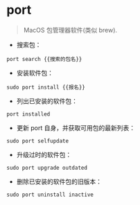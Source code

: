 # port

> MacOS 包管理器软件(类似 brew).

- 搜索包：

`port search {{搜索的包名}}`

- 安装软件包：

`sudo port install {{报名}}`

- 列出已安装的软件包：

`port installed`

- 更新 port 自身，并获取可用包的最新列表：

`sudo port selfupdate`

- 升级过时的软件包：

`sudo port upgrade outdated`

- 删除已安装的软件包的旧版本：

`sudo port uninstall inactive`

